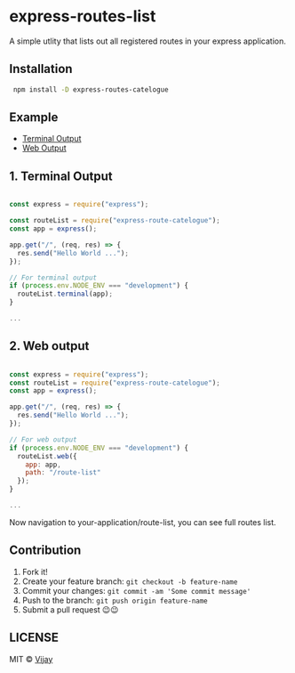 # express-routes-list

A simple utlity that lists out all registered routes in your express application.

  

## Installation

```bash
 npm install -D express-routes-catelogue 
 ```

  

## Example
- [Terminal Output](#terminal-output)
- [Web Output](#web-output )

  

## 1. Terminal Output

  

``` js

const express = require("express");

const routeList = require("express-route-catelogue");
const app = express();

app.get("/", (req, res) => {
  res.send("Hello World ...");
});

// For terminal output
if (process.env.NODE_ENV === "development") {
  routeList.terminal(app);
}

...
```

  

## 2. Web output

``` js

const express = require("express");
const routeList = require("express-route-catelogue");
const app = express();

app.get("/", (req, res) => {
  res.send("Hello World ...");
});

// For web output
if (process.env.NODE_ENV === "development") {
  routeList.web({
    app: app,
    path: "/route-list"
  });
}

...
```
Now navigation to your-application/route-list, you can see full routes list.


## Contribution

1. Fork it!
2. Create your feature branch: `git checkout -b feature-name`
3. Commit your changes: `git commit -am 'Some commit message'`
4. Push to the branch: `git push origin feature-name`
5. Submit a pull request 😉😉


## LICENSE
MIT © [Vijay](https://github.com/vijay4495)